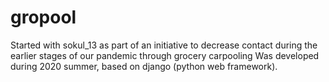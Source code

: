 # gropool
Started with sokul_13 as part of an initiative to decrease contact during the earlier stages of our pandemic through grocery carpooling
Was developed during 2020 summer, based on django (python web framework).
